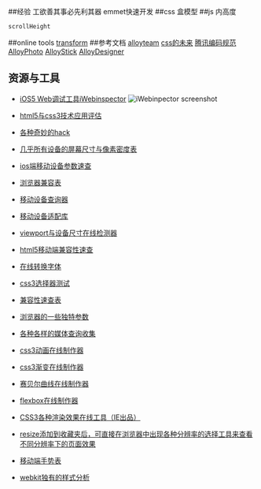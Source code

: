 ##经验
工欲善其事必先利其器
emmet快速开发
##css
盒模型
##js
内高度
```js
scrollHeight
```
##online tools
[transform](http://ecd.tencent.com/css3/tools.html)
##参考文档
[alloyteam](http://alloyteam.github.io/Spirit/)
[css的未来](https://speakerdeck.com/stopsatgreen/the-css-of-tomorrow-revised)
[腾讯编码规范](http://alloyteam.github.io/code-guide/)
[AlloyPhoto](http://alloyteam.github.io/AlloyPhoto/)
[AlloyStick](http://alloyteam.github.io/AlloyStick/)
[AlloyDesigner](http://alloyteam.github.io/AlloyDesigner/)

## 资源与工具

* [iOS5 Web调试工具iWebinspector](http://www.iwebinspector.com/) 
 ![iWebinpector screenshot](http://www.iwebinspector.com/screenshot.png)

* [html5与css3技术应用评估](http://html5please.com/ "html5与css3技术应用评估")
 
* [各种奇妙的hack](http://browserhacks.com/ "各种奇妙的hack")
 
* [几乎所有设备的屏幕尺寸与像素密度表](http://en.wikipedia.org/wiki/List_of_displays_by_pixel_density "几乎所有设备的屏幕尺寸与像素密度表")
 
* [ios端移动设备参数速查](http://ivomynttinen.com/blog/the-ios-design-cheat-sheet-volume-2/ "ios端移动设备参数速查")
 
* [浏览器兼容表](http://www.quirksmode.org/compatibility.html "浏览器兼容表")
 
* [移动设备查询器](https://deviceatlas.com/device-data/devices "移动设备查询器")
 
* [移动设备适配库](http://51degrees.codeplex.com/ "移动设备适配库")
 
* [viewport与设备尺寸在线检测器](https://deviceatlas.com/device-data/devices "viewport与设备尺寸在线检测器")
 
* [html5移动端兼容性速查](http://mobilehtml5.org/ "html5移动端兼容性速查")
 
* [在线转换字体](http://www.fontsquirrel.com/tools/webfont-generator "在线转换字体")
 
* [css3选择器测试](http://tools.css3.info/selectors-test/test.html "css3选择器测试")
 
* [兼容性速查表](http://caniuse.com/ "兼容性速查表")
 
* [浏览器的一些独特参数](http://www.browserscope.org/ "浏览器的一些独特参数")
 
* [各种各样的媒体查询收集](http://nmsdvid.com/snippets/ "各种各样的媒体查询收集")
 
* [css3动画在线制作器](http://ecd.tencent.com/css3/tools.html "css3动画在线制作器")
 
* [css3渐变在线制作器](http://www.colorzilla.com/gradient-editor/ "css3渐变在线制作器")

* [赛贝尔曲线在线制作器](http://cubic-bezier.com/ "赛贝尔曲线制作器")

* [flexbox在线制作器](http://the-echoplex.net/flexyboxes/ "flexbox在线制作器")

* [CSS3各种渲染效果在线工具（IE出品）](http://ie.microsoft.com/testdrive/Graphics/hands-on-css3/see-also.htm "CSS3各种渲染效果在线工具（IE出品）")
 
* [resize添加到收藏夹后，可直接在浏览器中出现各种分辨率的选择工具来查看不同分辨率下的页面效果](http://lab.maltewassermann.com/viewport-resizer/ "resize")

* [移动端手势表](http://ww1.sinaimg.cn/large/c2c57f68jw1e4fh7dmw12j20fi2w6qe1.jpg "移动端手势表")

* [webkit独有的样式分析](http://ued.ctrip.com/blog/wp-content/webkitcss/ "webkit独有的样式分析")
